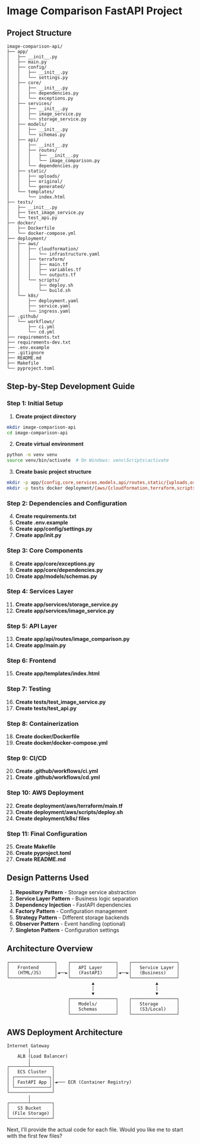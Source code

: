 # Image Comparison FastAPI Project

## Project Structure
```
image-comparison-api/
├── app/
│   ├── __init__.py
│   ├── main.py
│   ├── config/
│   │   ├── __init__.py
│   │   └── settings.py
│   ├── core/
│   │   ├── __init__.py
│   │   ├── dependencies.py
│   │   └── exceptions.py
│   ├── services/
│   │   ├── __init__.py
│   │   ├── image_service.py
│   │   └── storage_service.py
│   ├── models/
│   │   ├── __init__.py
│   │   └── schemas.py
│   ├── api/
│   │   ├── __init__.py
│   │   ├── routes/
│   │   │   ├── __init__.py
│   │   │   └── image_comparison.py
│   │   └── dependencies.py
│   ├── static/
│   │   ├── uploads/
│   │   ├── original/
│   │   └── generated/
│   └── templates/
│       └── index.html
├── tests/
│   ├── __init__.py
│   ├── test_image_service.py
│   └── test_api.py
├── docker/
│   ├── Dockerfile
│   └── docker-compose.yml
├── deployment/
│   ├── aws/
│   │   ├── cloudformation/
│   │   │   └── infrastructure.yaml
│   │   ├── terraform/
│   │   │   ├── main.tf
│   │   │   ├── variables.tf
│   │   │   └── outputs.tf
│   │   └── scripts/
│   │       ├── deploy.sh
│   │       └── build.sh
│   └── k8s/
│       ├── deployment.yaml
│       ├── service.yaml
│       └── ingress.yaml
├── .github/
│   └── workflows/
│       ├── ci.yml
│       └── cd.yml
├── requirements.txt
├── requirements-dev.txt
├── .env.example
├── .gitignore
├── README.md
├── Makefile
└── pyproject.toml
```

## Step-by-Step Development Guide

### Step 1: Initial Setup

1. **Create project directory**
```bash
mkdir image-comparison-api
cd image-comparison-api
```

2. **Create virtual environment**
```bash
python -m venv venv
source venv/bin/activate  # On Windows: venv\Scripts\activate
```

3. **Create basic project structure**
```bash
mkdir -p app/{config,core,services,models,api/routes,static/{uploads,original,generated},templates}
mkdir -p tests docker deployment/{aws/{cloudformation,terraform,scripts},k8s} .github/workflows
```

### Step 2: Dependencies and Configuration

4. **Create requirements.txt**
5. **Create .env.example**
6. **Create app/config/settings.py**
7. **Create app/__init__.py**

### Step 3: Core Components

8. **Create app/core/exceptions.py**
9. **Create app/core/dependencies.py**
10. **Create app/models/schemas.py**

### Step 4: Services Layer

11. **Create app/services/storage_service.py**
12. **Create app/services/image_service.py**

### Step 5: API Layer

13. **Create app/api/routes/image_comparison.py**
14. **Create app/main.py**

### Step 6: Frontend

15. **Create app/templates/index.html**

### Step 7: Testing

16. **Create tests/test_image_service.py**
17. **Create tests/test_api.py**

### Step 8: Containerization

18. **Create docker/Dockerfile**
19. **Create docker/docker-compose.yml**

### Step 9: CI/CD

20. **Create .github/workflows/ci.yml**
21. **Create .github/workflows/cd.yml**

### Step 10: AWS Deployment

22. **Create deployment/aws/terraform/main.tf**
23. **Create deployment/aws/scripts/deploy.sh**
24. **Create deployment/k8s/ files**

### Step 11: Final Configuration

25. **Create Makefile**
26. **Create pyproject.toml**
27. **Create README.md**

## Design Patterns Used

1. **Repository Pattern** - Storage service abstraction
2. **Service Layer Pattern** - Business logic separation
3. **Dependency Injection** - FastAPI dependencies
4. **Factory Pattern** - Configuration management
5. **Strategy Pattern** - Different storage backends
6. **Observer Pattern** - Event handling (optional)
7. **Singleton Pattern** - Configuration settings

## Architecture Overview

```
┌─────────────────┐    ┌─────────────────┐    ┌─────────────────┐
│   Frontend      │    │   API Layer     │    │   Service Layer │
│   (HTML/JS)     │◄──►│   (FastAPI)     │◄──►│   (Business)    │
└─────────────────┘    └─────────────────┘    └─────────────────┘
                                ▲                       ▲
                                │                       │
                                ▼                       ▼
                       ┌─────────────────┐    ┌─────────────────┐
                       │   Models/       │    │   Storage       │
                       │   Schemas       │    │   (S3/Local)    │
                       └─────────────────┘    └─────────────────┘
```

## AWS Deployment Architecture

```
Internet Gateway
        │
    ALB (Load Balancer)
        │
┌───────┴────────┐
│   ECS Cluster  │
│ ┌─────────────┐│
│ │ FastAPI App ││◄─── ECR (Container Registry)
│ └─────────────┘│
└────────────────┘
        │
┌───────┴────────┐
│   S3 Bucket    │
│ (File Storage) │
└────────────────┘
```

Next, I'll provide the actual code for each file. Would you like me to start with the first few files?